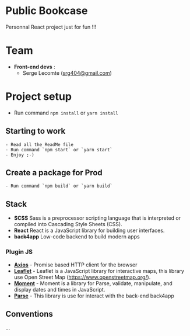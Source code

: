 Public Bookcase
===============

Personnal React project just for fun !!!

# Team
* **Front-end devs** :
	* Serge Lecomte (srg404@gmail.com)

# Project setup
- Run command `npm install` or `yarn install`
## Starting to work
```
- Read all the ReadMe file
- Run command `npm start` or `yarn start`
- Enjoy ;-)
```

## Create a package for Prod
```
- Run command `npm build` or `yarn build`
```

## Stack

- **SCSS** Sass is a preprocessor scripting language that is interpreted or compiled into Cascading Style Sheets (CSS).
- **React** React is a JavaScript library for building user interfaces.
- **back4app** Low-code backend to build modern apps 

### Plugin JS

- [**Axios**](https://github.com/axios/axios) - Promise based HTTP client for the browser
- [**Leaflet**](https://leafletjs.com/) - Leaflet is a JavaScript library for interactive maps, this library use Open Street Map (https://www.openstreetmap.org/). 
- [**Moment**](https://momentjs.com/) - Moment is a library for Parse, validate, manipulate, and display dates and times in JavaScript.
- [**Parse**](https://parseplatform.org/) - This library is use for interact with the back-end back4app

## Conventions

...